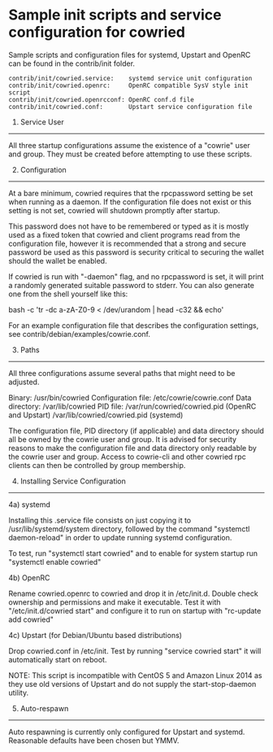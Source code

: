 Sample init scripts and service configuration for cowried
==========================================================

Sample scripts and configuration files for systemd, Upstart and OpenRC
can be found in the contrib/init folder.

    contrib/init/cowried.service:    systemd service unit configuration
    contrib/init/cowried.openrc:     OpenRC compatible SysV style init script
    contrib/init/cowried.openrcconf: OpenRC conf.d file
    contrib/init/cowried.conf:       Upstart service configuration file

1. Service User
---------------------------------

All three startup configurations assume the existence of a "cowrie" user
and group.  They must be created before attempting to use these scripts.

2. Configuration
---------------------------------

At a bare minimum, cowried requires that the rpcpassword setting be set
when running as a daemon.  If the configuration file does not exist or this
setting is not set, cowried will shutdown promptly after startup.

This password does not have to be remembered or typed as it is mostly used
as a fixed token that cowried and client programs read from the configuration
file, however it is recommended that a strong and secure password be used
as this password is security critical to securing the wallet should the
wallet be enabled.

If cowried is run with "-daemon" flag, and no rpcpassword is set, it will
print a randomly generated suitable password to stderr.  You can also
generate one from the shell yourself like this:

bash -c 'tr -dc a-zA-Z0-9 < /dev/urandom | head -c32 && echo'


For an example configuration file that describes the configuration settings,
see contrib/debian/examples/cowrie.conf.

3. Paths
---------------------------------

All three configurations assume several paths that might need to be adjusted.

Binary:              /usr/bin/cowried
Configuration file:  /etc/cowrie/cowrie.conf
Data directory:      /var/lib/cowried
PID file:            /var/run/cowried/cowried.pid (OpenRC and Upstart)
                     /var/lib/cowried/cowried.pid (systemd)

The configuration file, PID directory (if applicable) and data directory
should all be owned by the cowrie user and group.  It is advised for security
reasons to make the configuration file and data directory only readable by the
cowrie user and group.  Access to cowrie-cli and other cowried rpc clients
can then be controlled by group membership.

4. Installing Service Configuration
-----------------------------------

4a) systemd

Installing this .service file consists on just copying it to
/usr/lib/systemd/system directory, followed by the command
"systemctl daemon-reload" in order to update running systemd configuration.

To test, run "systemctl start cowried" and to enable for system startup run
"systemctl enable cowried"

4b) OpenRC

Rename cowried.openrc to cowried and drop it in /etc/init.d.  Double
check ownership and permissions and make it executable.  Test it with
"/etc/init.d/cowried start" and configure it to run on startup with
"rc-update add cowried"

4c) Upstart (for Debian/Ubuntu based distributions)

Drop cowried.conf in /etc/init.  Test by running "service cowried start"
it will automatically start on reboot.

NOTE: This script is incompatible with CentOS 5 and Amazon Linux 2014 as they
use old versions of Upstart and do not supply the start-stop-daemon utility.

5. Auto-respawn
-----------------------------------

Auto respawning is currently only configured for Upstart and systemd.
Reasonable defaults have been chosen but YMMV.

